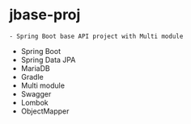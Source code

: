# jbase-proj

```
- Spring Boot base API project with Multi module
```

- Spring Boot
- Spring Data JPA
- MariaDB
- Gradle
- Multi module
- Swagger
- Lombok
- ObjectMapper




